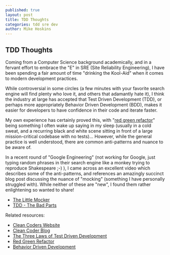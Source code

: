 ```yaml
---
published: true
layout: post
title: TDD Thoughts
categories: tdd sre dev
author: Mike Hoskins
---
```

## TDD Thoughts

Coming from a Computer Science background academically, and in a fervant effort to embrace the "E" in SRE (Site Reliability Engineering), I have been spending a fair amount of time "drinking the Kool-Aid" when it comes to modern development practices.

While controversial in some circles (a few minutes with your favorite search engine will find plenty who love it, and others that adamantly hate it), I think the industry at large has accepted that Test Driven Development (TDD), or perhaps more appropriately Behavior Driven Development (BDD), makes it easier for developers to have confidence in their code and iterate faster.

My own experience has certainly proved this, with "[red green refactor](http://http://blog.cleancoder.com/uncle-bob/2014/12/17/TheCyclesOfTDD.html)" being something I often wake up saying in my sleep (usually in a cold sweat, and a recurring black and white scene sitting in front of a large mission-critical codebase with no tests)...  However, while the general practice is well understood, there are common anti-patterns and nuance to be aware of.

In a recent round of "Google Engineering" (not working for Google, just typing random phrases in their search engine like a monkey trying to reproduce Shakespeare ;-) ), I came across an excellent video which describes some of the anti-patterns, and references an amazingly succinct blog post discussing the nuance of "mocking" (something I have personally struggled with).  While neither of these are "new", I found them rather enlightening so wanted to share!

- [The Little Mocker](https://8thlight.com/blog/uncle-bob/2014/05/14/TheLittleMocker.html)
- [TDD - The Bad Parts](https://youtu.be/xPL84vvLwXA)

Related resources:

- [Clean Coders Website](https://cleancoders.com)
- [Clean Coder Blog](http://blog.cleancoder.com)
- [The Three Laws of Test Driven Development](http://programmer.97things.oreilly.com/wiki/index.php/The_Three_Laws_of_Test-Driven_Development)
- [Red Green Refactor](http://www.jamesshore.com/Blog/Red-Green-Refactor.html)
- [Behavior Driven Development](https://en.wikipedia.org/wiki/Behavior-driven_development)

